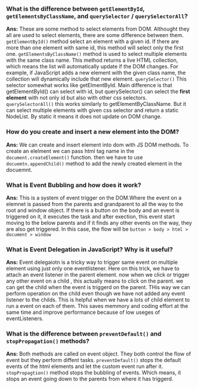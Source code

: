 ### What is the difference between `getElementById`, `getElementsByClassName`, and `querySelector` / `querySelectorAll`?

**Ans:** These are some method to select elements from DOM. Althought they all are used to select elements, there are some difference between them. 
`getElementById()` method select an element with a given id. If there are more than one element with same id, this method will select only the first one. 
`getElementsByClassName()` method is used to select multiple elements with the same class name. This method returns a live HTML collection, which means the list will automatically update if the DOM changes. For example, if JavaScript adds a new element with the given class name, the collection will dynamically include that new element.
`querySelector()` This selector somewhat works like getElmentById. Main difference is that getElementById() can select with id, but querySelector() can select the **first element** with not only id but also with other css selectors. 
`querySelectorAll()` this works similarly to getElementByClassName. But it can select multiple elements with given css selector and return a static NodeList. By static it means it does not update on DOM change. 



### How do you create and insert a new element into the DOM?

**Ans:** We can create and insert element into dom with JS DOM methods.
To create an elelment we can pass html tag name in the `document.createElement()` function. 
then we have to use `docuemtn.appendChild()` method to add the newly created element in the docuemnt. 
 

### What is Event Bubbling and how does it work?
**Ans:** This is a system of event trigger on the DOM.Where the event on a elemnet is passed from the parents and grandparent to all the way to the root and window object. 
If there is a button on the body and an event is triggered on it, it executes the task and after exection, this event start moving to the below parents and if it finds any other events on the way, they are also get triggered.
In this case, the flow will be `button > body > html > document > window` 


### What is Event Delegation in JavaScript? Why is it useful?

**Ans:** Event delegaiotn is a tricky way to trigger same event on multiple element using just only one eventlistener. 
Here on this trick, we have to attach an event listener in the parent element. now when we click or trigger any other event on a child , this actually means to click on the parent. we can get the child when the event is triggerd  on the parent. 
THis way we can perform operation on the child even though we have not added any event listener to the childs. 
This is helpful when we have a lots of child element to run a event on each of them. This saves memmory and coding effort at the same time and improve performance because of low useges of eventListeners.

### What is the difference between `preventDefault()` and `stopPropagation()` methods?
**Ans:** Both methods are called on event object. They both control the flow of event but they perform diffent tasks. 
`preventDefault()` stops the default events of the html elements and let the custom event run after it. 
`stopPropagtion()` method stops the bubbling of events. Which means, it stops an event going down to the parents from where it has triggerd.  